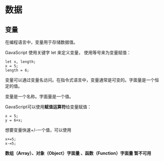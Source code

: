 # 数据

## 变量

在编程语言中，变量用于存储数据值。

GavaScript 使用关键字 let 来定义变量， 使用等号来为变量赋值：

```Plain Text
let x, length;
x = 5;
length = 6;
```

变量可以通过变量名访问。在指令式语言中，变量通常是可变的。字面量是一个恒定的值。

变量是一个名称。字面量是一个值。

GavaScript可以使用**赋值运算符**给变量赋值：

```Plain Text
x = 5;
y = 6+x;
```

想要变量快速+/-一个值，可以使用

```Plain Text
x+=5;
x-=5;
```

**数组（Array）、对象（Object）字面量 、函数（Function）字面量 暂不可用**

